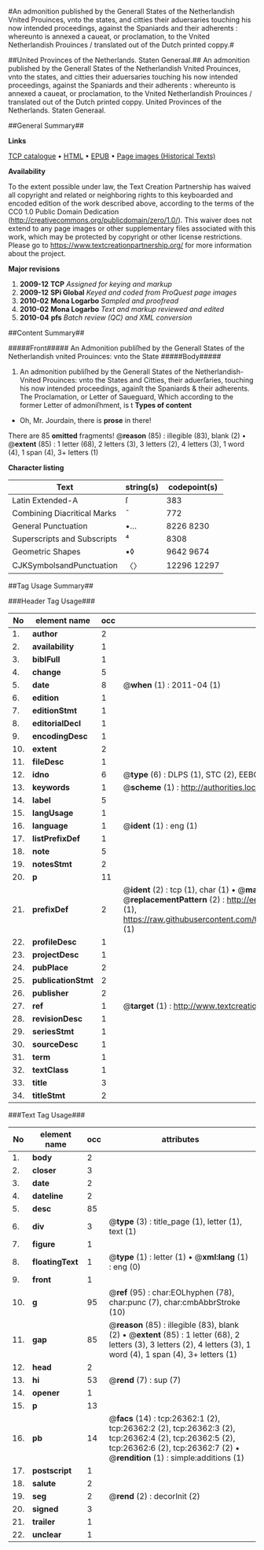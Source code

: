 #An admonition published by the Generall States of the Netherlandish Vnited Prouinces, vnto the states, and citties their aduersaries touching his now intended proceedings, against the Spaniards and their adherents : whereunto is annexed a caueat, or proclamation, to the Vnited Netherlandish Prouinces / translated out of the Dutch printed coppy.#

##United Provinces of the Netherlands. Staten Generaal.##
An admonition published by the Generall States of the Netherlandish Vnited Prouinces, vnto the states, and citties their aduersaries touching his now intended proceedings, against the Spaniards and their adherents : whereunto is annexed a caueat, or proclamation, to the Vnited Netherlandish Prouinces / translated out of the Dutch printed coppy.
United Provinces of the Netherlands. Staten Generaal.

##General Summary##

**Links**

[TCP catalogue](http://www.ota.ox.ac.uk/tcp/)  • 
[HTML](http://tei.it.ox.ac.uk/tcp/Texts-HTML/free/A08/A08089.html)  • 
[EPUB](http://tei.it.ox.ac.uk/tcp/Texts-EPUB/free/A08/A08089.epub) • 
[Page images (Historical Texts)](https://historicaltexts.jisc.ac.uk/eebo-23190090e)

**Availability**

To the extent possible under law, the Text Creation Partnership has waived all copyright and related or neighboring rights to this keyboarded and encoded edition of the work described above, according to the terms of the CC0 1.0 Public Domain Dedication (http://creativecommons.org/publicdomain/zero/1.0/). This waiver does not extend to any page images or other supplementary files associated with this work, which may be protected by copyright or other license restrictions. Please go to https://www.textcreationpartnership.org/ for more information about the project.

**Major revisions**

1. __2009-12__ __TCP__ *Assigned for keying and markup*
1. __2009-12__ __SPi Global__ *Keyed and coded from ProQuest page images*
1. __2010-02__ __Mona Logarbo__ *Sampled and proofread*
1. __2010-02__ __Mona Logarbo__ *Text and markup reviewed and edited*
1. __2010-04__ __pfs__ *Batch review (QC) and XML conversion*

##Content Summary##

#####Front#####
An Admonition publiſhed by the Generall States of the Netherlandish vnited Prouinces: vnto the State
#####Body#####

1. An admonition publiſhed by the Generall States of the Netherlandish-Vnited Prouinces: vnto the States and Citties, their aduerſaries, touching his now intended proceedings, againſt the Spaniards & their adherents.
The Proclamation, or Letter of Saueguard, Which according to the former Letter of admoniſhment, is t
**Types of content**

  * Oh, Mr. Jourdain, there is **prose** in there!

There are 85 **omitted** fragments! 
 @__reason__ (85) : illegible (83), blank (2)  •  @__extent__ (85) : 1 letter (68), 2 letters (3), 3 letters (2), 4 letters (3), 1 word (4), 1 span (4), 3+ letters (1)

**Character listing**


|Text|string(s)|codepoint(s)|
|---|---|---|
|Latin Extended-A|ſ|383|
|Combining             Diacritical Marks|̄|772|
|General Punctuation|•…|8226 8230|
|Superscripts             and Subscripts|⁴|8308|
|Geometric Shapes|▪◊|9642 9674|
|CJKSymbolsandPunctuation|〈〉|12296 12297|

##Tag Usage Summary##

###Header Tag Usage###

|No|element name|occ|attributes|
|---|---|---|---|
|1.|__author__|2||
|2.|__availability__|1||
|3.|__biblFull__|1||
|4.|__change__|5||
|5.|__date__|8| @__when__ (1) : 2011-04 (1)|
|6.|__edition__|1||
|7.|__editionStmt__|1||
|8.|__editorialDecl__|1||
|9.|__encodingDesc__|1||
|10.|__extent__|2||
|11.|__fileDesc__|1||
|12.|__idno__|6| @__type__ (6) : DLPS (1), STC (2), EEBO-CITATION (1), OCLC (1), VID (1)|
|13.|__keywords__|1| @__scheme__ (1) : http://authorities.loc.gov/ (1)|
|14.|__label__|5||
|15.|__langUsage__|1||
|16.|__language__|1| @__ident__ (1) : eng (1)|
|17.|__listPrefixDef__|1||
|18.|__note__|5||
|19.|__notesStmt__|2||
|20.|__p__|11||
|21.|__prefixDef__|2| @__ident__ (2) : tcp (1), char (1)  •  @__matchPattern__ (2) : ([0-9\-]+):([0-9IVX]+) (1), (.+) (1)  •  @__replacementPattern__ (2) : http://eebo.chadwyck.com/downloadtiff?vid=$1&page=$2 (1), https://raw.githubusercontent.com/textcreationpartnership/Texts/master/tcpchars.xml#$1 (1)|
|22.|__profileDesc__|1||
|23.|__projectDesc__|1||
|24.|__pubPlace__|2||
|25.|__publicationStmt__|2||
|26.|__publisher__|2||
|27.|__ref__|1| @__target__ (1) : http://www.textcreationpartnership.org/docs/. (1)|
|28.|__revisionDesc__|1||
|29.|__seriesStmt__|1||
|30.|__sourceDesc__|1||
|31.|__term__|1||
|32.|__textClass__|1||
|33.|__title__|3||
|34.|__titleStmt__|2||


###Text Tag Usage###

|No|element name|occ|attributes|
|---|---|---|---|
|1.|__body__|2||
|2.|__closer__|3||
|3.|__date__|2||
|4.|__dateline__|2||
|5.|__desc__|85||
|6.|__div__|3| @__type__ (3) : title_page (1), letter (1), text (1)|
|7.|__figure__|1||
|8.|__floatingText__|1| @__type__ (1) : letter (1)  •  @__xml:lang__ (1) : eng (0)|
|9.|__front__|1||
|10.|__g__|95| @__ref__ (95) : char:EOLhyphen (78), char:punc (7), char:cmbAbbrStroke (10)|
|11.|__gap__|85| @__reason__ (85) : illegible (83), blank (2)  •  @__extent__ (85) : 1 letter (68), 2 letters (3), 3 letters (2), 4 letters (3), 1 word (4), 1 span (4), 3+ letters (1)|
|12.|__head__|2||
|13.|__hi__|53| @__rend__ (7) : sup (7)|
|14.|__opener__|1||
|15.|__p__|13||
|16.|__pb__|14| @__facs__ (14) : tcp:26362:1 (2), tcp:26362:2 (2), tcp:26362:3 (2), tcp:26362:4 (2), tcp:26362:5 (2), tcp:26362:6 (2), tcp:26362:7 (2)  •  @__rendition__ (1) : simple:additions (1)|
|17.|__postscript__|1||
|18.|__salute__|2||
|19.|__seg__|2| @__rend__ (2) : decorInit (2)|
|20.|__signed__|3||
|21.|__trailer__|1||
|22.|__unclear__|1||
